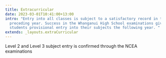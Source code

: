 ```yaml
---
title: Extracurricular
date: 2023-03-01T10:41:00+13:00
intro: "Entry into all classes is subject to a satisfactory record in the
  preceding year. Success in the Whanganui High School examinations gives
  students provisional entry into their subjects the following year. "
extends: _layouts.extraCurricular
---
```

Level 2 and Level 3 subject entry is confirmed through the NCEA examinations
